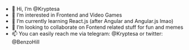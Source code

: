 - 👋 Hi, I’m @Kryptesa
- 👀 I’m interested in Frontend and Video Games
- 🌱 I’m currently learning React.js (after Angular and Angular.js lmao)
- 💞️ I’m looking to collaborate on Fontend related stuff for fun and memes
- 📫 You can easily reach me via telegram: @Kryptesa or twitter: @BenzoHill

<!---
Kryptesa/Kryptesa is a ✨ special ✨ repository because its `README.md` (this file) appears on your GitHub profile.
You can click the Preview link to take a look at your changes.
--->
